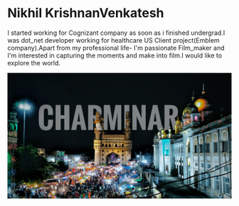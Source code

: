 # Nikhil KrishnanVenkatesh

I started working for Cognizant company as soon as i finished undergrad.I was dot_net developer working for healthcare US Client project(Emblem company).Apart from my professional life- I'm passionate Film_maker and I'm interested in capturing the moments and make into film.I would like to explore the world.

![My Fav PIC](./IMG_Webapps.jpeg)